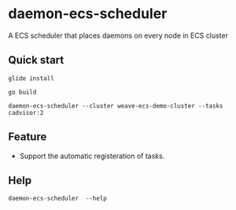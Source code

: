 # daemon-ecs-scheduler
A ECS scheduler that places daemons on every node in ECS cluster

## Quick start

`glide install`

`go build`

`daemon-ecs-scheduler --cluster weave-ecs-demo-cluster --tasks cadvisor:2`

## Feature

* Support the automatic registeration of tasks.

## Help

`daemon-ecs-scheduler  --help`
